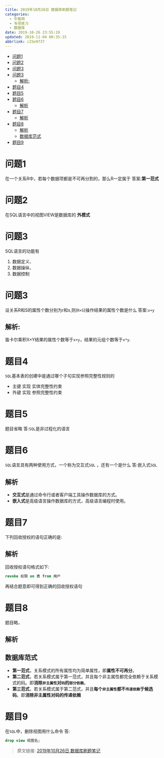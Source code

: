 ```yaml
---
title: 2019年10月26日 数据库刷题笔记
categories: 
  - 牛客网
  - 专项练习
  - 数据库
date: 2019-10-26 23:55:19
updated: 2019-11-04 00:35:15
abbrlink: c25e9737
---
```

- [问题1](nullc25e9737/#问题1)
- [问题2](nullc25e9737/#问题2)
- [问题3](nullc25e9737/#问题3)
- [问题3](nullc25e9737/#问题3)
    - [解析:](nullc25e9737/#解析)
- [题目4](nullc25e9737/#题目4)
- [题目5](nullc25e9737/#题目5)
- [题目6](nullc25e9737/#题目6)
    - [解析](nullc25e9737/#解析)
- [题目7](nullc25e9737/#题目7)
    - [解析](nullc25e9737/#解析)
- [题目8](nullc25e9737/#题目8)
    - [解析](nullc25e9737/#解析)
    - [数据库范式](nullc25e9737/#数据库范式)
- [题目9](nullc25e9737/#题目9)

<!--more-->
<script src="https://cdn.bootcss.com/jquery/3.4.0/jquery.slim.min.js"></script>
<script>$(document).ready(function () {$(".post-body > ul:nth-child(1)").hide();});</script>

<!--end-->
<!--SSTStart-->
# 问题1
在一个关系R中，若每个数据项都是不可再分割的，那么R一定属于
答案:**第一范式**
# 问题2
在SQL语言中的视图VIEW是数据库的
**外模式**
# 问题3
SQL语言的功能有
1. 数据定义、
2. 数据操纵、
3. 数据控制

# 问题3
设关系R和S的属性个数分别为r和s,则(`R×S`)操作结果的属性个数是什么
答案:`x+y`
## 解析:
笛卡尔乘积X×Y结果的属性个数等于`x+y`，结果的元组个数等于`x*y`.
# 题目4
`SQL`基本表的创建中是通过哪个子句实现参照完整性规则的
- 主键 实现 实体完整性约束
- 外键 实现 参照完整性约束

# 题目5
题目省略
答:`SQL`是非过程化的语言

# 题目6
`SQL`语言具有两种使用方式，一个称为交互式`SQL` ，还有一个是什么
答:嵌入式`SQL`
## 解析
- **交互式**是通过命令行或者客户端工具操作数据库的方式。
- **嵌入式**是高级语言操作数据库的方式，高级语言编程时使用。

# 题目7
下列回收授权的语句正确的是:
## 解析
回收授权语句格式如下:
```sql
revoke 权限 on 表 from 用户
```
再结合题意即可得到正确的回收授权语句

# 题目8
题目略，

## 解析
## 数据库范式
- **第一范式**，关系模式的所有属性均为简单属性，即**属性不可再分**。
- **第二范式**，若关系模式属于第一范式，并且每个非主属性都完全依赖于关系模式的码。即**消除`非主属性`对`码`的`部分依赖`**。
- **第三范式**，若关系模式属于第二范式，并且**每个`非主属性`都不`传递依赖`于候选码**。即**消除非主属性对码的传递依赖**

# 题目9
在`SQL`中，删除视图用什么命令
答:
```sql
drop view 视图名;
```
<!--SSTStop-->
>原文链接: [2019年10月26日 数据库刷题笔记](https://lanlan2017.github.io/blog/c25e9737/)
